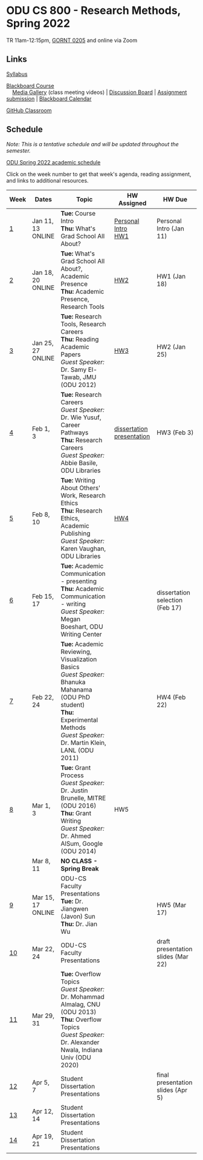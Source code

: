 # ODU CS 800 - Research Methods, Spring 2022

TR 11am-12:15pm, [GORNT 0205](https://clt.odu.edu/directions-to-gornto) and online via Zoom

## Links

[Syllabus](syllabus.md)

[Blackboard Course](https://www.blackboard.odu.edu/ultra/courses/_394465_1/cl/outline)  
&nbsp; &nbsp; [Media Gallery](https://www.blackboard.odu.edu/webapps/blackboard/content/launchLink.jsp?course_id=_394465_1&tool_id=_5549_1&tool_type=TOOL&mode=cpview&mode=reset) (class meeting videos) | [Discussion Board](https://www.blackboard.odu.edu/webapps/blackboard/content/launchLink.jsp?course_id=_394465_1&tool_id=_2588_1&tool_type=TOOL&mode=cpview&mode=reset) | [Assignment submission](https://www.blackboard.odu.edu/webapps/blackboard/content/listContentEditable.jsp?content_id=_10420859_1&course_id=_394465_1&mode=reset) | [Blackboard Calendar](https://www.blackboard.odu.edu/webapps/blackboard/content/launchLink.jsp?course_id=_394465_1&tool_id=_152_1&tool_type=TOOL&mode=cpview&mode=reset)

[GitHub Classroom](https://classroom.github.com/classrooms/58780854-odu-cs-800-research-methods-spring-2022)

## Schedule

*Note: This is a tentative schedule and will be updated throughout the semester.*

[ODU Spring 2022 academic schedule](https://www.odu.edu/academics/calendar/spring)

Click on the week number to get that week's agenda, reading assignment, and links to additional resources.

|Week |Dates|Topic|HW Assigned|HW Due|
|---|---|---|---|---|
|[1](agenda.md#week-1)| Jan 11, 13<br/>ONLINE| **Tue:** Course Intro<br/>**Thu:** What's Grad School All About?| [Personal Intro](https://www.blackboard.odu.edu/webapps/discussionboard/do/forum?action=list_threads&course_id=_394465_1&nav=discussion_board_entry&conf_id=_457421_1&forum_id=_495768_1)<br/>[HW1](HW1.md) | Personal Intro (Jan 11) |
|[2](agenda.md#week-2)|Jan 18, 20<br/>ONLINE| **Tue:** What's Grad School All About?, Academic Presence<br/>**Thu:** Academic Presence, Research Tools | [HW2](HW2.md) | HW1 (Jan 18) |
|[3](agenda.md#week-3)| Jan 25, 27<br/>ONLINE| **Tue:** Research Tools, Research Careers<br/>**Thu:** Reading Academic Papers<br/>*Guest Speaker:* Dr. Samy El-Tawab, JMU (ODU 2012)| [HW3](HW3.md) | HW2 (Jan 25) |
|[4](agenda.md#week-4)| Feb 1, 3| **Tue:** Research Careers<br/>*Guest Speaker:* Dr. Wie Yusuf, Career Pathways<br/>**Thu:** Research Careers <br/>*Guest Speaker:* Abbie Basile, ODU Libraries | [dissertation presentation](dissertation.md) | HW3 (Feb 3) |
|[5](agenda.md#week-5)| Feb 8, 10|**Tue:** Writing About Others' Work, Research Ethics<br/>**Thu:** Research Ethics, Academic Publishing<br/>*Guest Speaker:* Karen Vaughan, ODU Libraries | [HW4](HW4.md) |  |
|[6](agenda.md#week-6)| Feb 15, 17| **Tue:** Academic Communication - presenting<br/>**Thu:** Academic Communication - writing<br/>*Guest Speaker:* Megan Boeshart, ODU Writing Center |  | dissertation selection (Feb 17)|
|[7](agenda.md#week-7)| Feb 22, 24| **Tue:** Academic Reviewing, Visualization Basics<br/>*Guest Speaker:* Bhanuka Mahanama (ODU PhD student)<br/>**Thu:** Experimental Methods<br/>*Guest Speaker:* Dr. Martin Klein, LANL (ODU 2011)|  | HW4 (Feb 22) |
|[8](agenda.md#week-8)| Mar 1, 3| **Tue:** Grant Process<br/>*Guest Speaker:* Dr. Justin Brunelle, MITRE (ODU 2016)<br/>**Thu:** Grant Writing<br/>*Guest Speaker:* Dr. Ahmed AlSum, Google (ODU 2014)| HW5 | |
|| Mar 8, 11| **NO CLASS - Spring Break** |
|[9](agenda.md#week-9)| Mar 15, 17<br/>ONLINE| ODU-CS Faculty Presentations<br/>**Tue:** Dr. Jiangwen (Javon) Sun <br/>**Thu:** Dr. Jian Wu| | <br/>HW5 (Mar 17) |
|[10](agenda.md#week-10)| Mar 22, 24| ODU-CS Faculty Presentations | | draft presentation slides (Mar 22)|
|[11](agenda.md#week-11)| Mar 29, 31| **Tue:** Overflow Topics</br>*Guest Speaker:* Dr. Mohammad Almalag, CNU (ODU 2013)<br/>**Thu:** Overflow Topics</br>*Guest Speaker:* Dr. Alexander Nwala, Indiana Univ (ODU 2020)| | |
|[12](agenda.md#week-12)| Apr 5, 7| Student Dissertation Presentations | | final presentation slides (Apr 5)|
|[13](agenda.md#week-13)| Apr 12, 14| Student Dissertation Presentations | | |
|[14](agenda.md#week-14)| Apr 19, 21| Student Dissertation Presentations | | |
